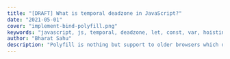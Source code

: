```yaml
---
title: "[DRAFT] What is temporal deadzone in JavaScript?"
date: "2021-05-01"
cover: "implement-bind-polyfill.png"
keywords: "javascript, js, temporal, deadzone, let, const, var, hoisting"
author: "Bharat Sahu"
description: "Polyfill is nothing but support to older browsers which doesn't have new methods. In this tutorial, you'll learn how to write the Polyfill for the `bind()` method in step by step."
---
```

